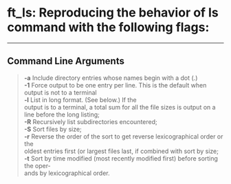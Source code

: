# ft_ls: Reproducing the behavior of ls command with the following flags: 
----------------------
Command Line Arguments
----------------------

>**-a**      Include directory entries whose names begin with a dot (.)<br />
>**-1**      Force output to be one entry per line.  This is the default when output is not to a terminal<br />
>**-l**      List in long format.  (See below.)  If the<br />
        output is to a terminal, a total sum for all the file sizes is output on a<br />
        line before the long listing;<br />
>**-R**      Recursively list subdirectories encountered;<br />
>**-S**      Sort files by size;<br />
>**-r**      Reverse the order of the sort to get reverse lexicographical order or the<br />
        oldest entries first (or largest files last, if combined with sort by size;<br />
>**-t**      Sort by time modified (most recently modified first) before sorting the oper-<br />
        ands by lexicographical order.<br />
